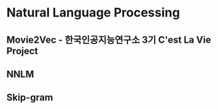 # Natural Language Processing
## Movie2Vec - 한국인공지능연구소 3기 C'est La Vie Project
## NNLM 
## Skip-gram

